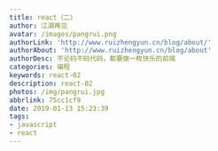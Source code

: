 ```yaml
---
title: react（二）
author: 江湖再见
avatar: /images/pangrui.png
authorLink: 'http://www.ruizhengyun.cn/blog/about/'
authorAbout: 'http://www.ruizhengyun.cn/blog/about'
authorDesc: 不论码不码代码，都要做一枚快乐的前端
categories: 编程
keywords: react-02
description: react-02
photos: /img/pangrui.jpg
abbrlink: 75cc1cf9
date: 2019-01-13 15:23:39
tags:
- javascript
- react
---
```

